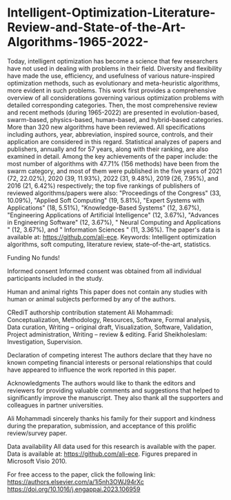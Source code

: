 # Intelligent-Optimization-Literature-Review-and-State-of-the-Art-Algorithms-1965-2022-
Today, intelligent optimization has become a science that few researchers have not used in dealing with problems in their field. Diversity and flexibility have made the use, efficiency, and usefulness of various nature-inspired optimization methods, such as evolutionary and meta-heuristic algorithms, more evident in such problems. This work first provides a comprehensive overview of all considerations governing various optimization problems with detailed corresponding categories. Then, the most comprehensive review and recent methods (during 1965-2022) are presented in evolution-based, swarm-based, physics-based, human-based, and hybrid-based categories. More than 320 new algorithms have been reviewed. All specifications including authors, year, abbreviation, inspired source, controls, and their application are considered in this regard. Statistical analyzes of papers and publishers, annually and for 57 years, along with their ranking, are also examined in detail. Among the key achievements of the paper include: the most number of algorithms with 47.71% (156 methods) have been from the swarm category, and most of them were published in the five years of 2021 (72, 22.02%), 2020 (39, 11.93%), 2022 (31, 9.48%), 2019 (26, 7.95%), and 2016 (21, 6.42%) respectively; the top five rankings of publishers of reviewed algorithms/papers were also: "Proceedings of the Congress" (33, 10.09%), "Applied Soft Computing" (19, 5.81%), "Expert Systems with Applications" (18, 5.51%), "Knowledge-Based Systems" (12, 3.67%), "Engineering Applications of Artificial Intelligence" (12, 3.67%), "Advances in Engineering Software" (12, 3.67%), " Neural Computing and Applications " (12, 3.67%), and " Information Sciences " (11, 3.36%). The paper's data is available at: https://github.com/ali-ece.
Keywords: Intelligent optimization algorithms, soft computing, literature review, state-of-the-art, statistics.

Funding
No funds!

Informed consent
Informed consent was obtained from all individual participants included in the study.

Human and animal rights
This paper does not contain any studies with human or animal subjects performed by any of the authors.

CRediT authorship contribution statement
Ali Mohammadi: Conceptualization, Methodology, Resources, Software, Formal analysis, Data curation, Writing – original draft, Visualization, Software, Validation, Project administration, Writing – review & editing. Farid Sheikholeslam: Investigation, Supervision.

Declaration of competing interest
The authors declare that they have no known competing financial interests or personal relationships that could have appeared to influence the work reported in this paper.

Acknowledgments
The authors would like to thank the editors and reviewers for providing valuable comments and suggestions that helped to significantly improve the manuscript. They also thank all the supporters and colleagues in partner universities.

Ali Mohammadi sincerely thanks his family for their support and kindness during the preparation, submission, and acceptance of this prolific review/survey paper.

Data availability
All data used for this research is available with the paper. Data is available at: https://github.com/ali-ece. Figures prepared in Microsoft Visio 2010.

For free access to the paper, click the following link:
https://authors.elsevier.com/a/1i5nh3OWJ94rXc
https://doi.org/10.1016/j.engappai.2023.106959
